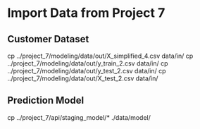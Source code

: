 # Import Data from Project 7
## Customer Dataset
cp ../project_7/modeling/data/out/X_simplified_4.csv data/in/
cp ../project_7/modeling/data/out/y_train_2.csv data/in/
cp ../project_7/modeling/data/out/y_test_2.csv data/in/
cp ../project_7/modeling/data/out/X_test_2.csv data/in/

## Prediction Model 
cp ../project_7/api/staging_model/* ./data/model/
